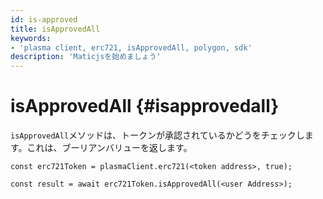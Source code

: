```yaml
---
id: is-approved
title: isApprovedAll
keywords:
- 'plasma client, erc721, isApprovedAll, polygon, sdk'
description: 'Maticjsを始めましょう'
---
```


# isApprovedAll {#isapprovedall}

`isApprovedAll`メソッドは、トークンが承認されているかどうをチェックします。これは、ブーリアンバリューを返します。

```
const erc721Token = plasmaClient.erc721(<token address>, true);

const result = await erc721Token.isApprovedAll(<user Address>);

```
